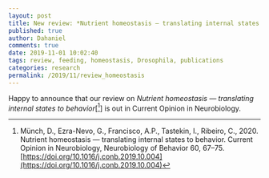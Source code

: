 ```yaml
---
layout: post
title: New review: *Nutrient homeostasis — translating internal states to behavior*
published: true
author: Dahaniel
comments: true
date: 2019-11-01 10:02:40
tags: review, feeding, homeostasis, Drosophila, publications
categories: research
permalink: /2019/11/review_homeostasis
---
```

Happy to announce that our review on *Nutrient homeostasis — translating internal states to behavior*[[^1]] is out in Current Opinion in Neurobiology. 

[^1]: Münch, D., Ezra-Nevo, G., Francisco, A.P., Tastekin, I., Ribeiro, C., 2020. Nutrient homeostasis — translating internal states to behavior. Current Opinion in Neurobiology, Neurobiology of Behavior 60, 67–75. [https://doi.org/10.1016/j.conb.2019.10.004](https://doi.org/10.1016/j.conb.2019.10.004)
